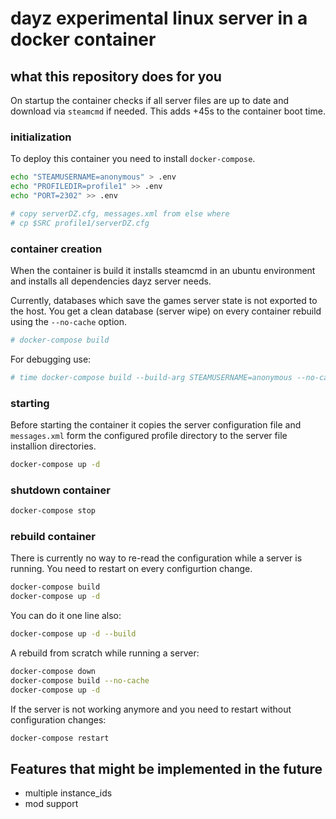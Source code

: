 # dayz experimental linux server in a docker container

## what this repository does for you

On startup the container checks if all server files are up to date and download
via `steamcmd` if needed. This adds +45s to the container boot time.

### initialization

To deploy this container you need to install `docker-compose`.

```bash
echo "STEAMUSERNAME=anonymous" > .env
echo "PROFILEDIR=profile1" >> .env
echo "PORT=2302" >> .env

# copy serverDZ.cfg, messages.xml from else where
# cp $SRC profile1/serverDZ.cfg
```

### container creation

When the container is build it installs steamcmd in an ubuntu environment and
installs all dependencies dayz server needs.

Currently, databases which save the games server state is not exported to the
host. You get a clean database (server wipe) on every container rebuild using
the `--no-cache` option.

```bash
# docker-compose build
```

For debugging use:

```bash
# time docker-compose build --build-arg STEAMUSERNAME=anonymous --no-cache
```

### starting

Before starting the container it copies the server configuration file and
`messages.xml` form the configured profile directory to the server file
installion directories.

```bash
docker-compose up -d
```

### shutdown container

```bash
docker-compose stop
```

### rebuild container

There is currently no way to re-read the configuration while a server is running.
You need to restart on every configurtion change.

```bash
docker-compose build
docker-compose up -d
```

You can do it one line also:

```bash
docker-compose up -d --build
```

A rebuild from scratch while running a server:

```bash
docker-compose down
docker-compose build --no-cache
docker-compose up -d
```

If the server is not working anymore and you need to restart without configuration changes:

```bash
docker-compose restart
```

## Features that might be implemented in the future

- multiple instance_ids
- mod support
